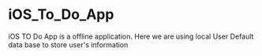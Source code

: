 # iOS_To_Do_App
iOS TO Do App is a offline application.
Here we are using local User Default data base to store user's information
